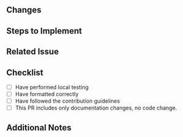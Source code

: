 ## Changes

<!-- Provide a brief explanation of the proposed changes. Be sure to explain why these changes are important. -->

## Steps to Implement

<!-- If there are specific steps that need to be followed to test or verify these changes, please outline them here. -->

## Related Issue

<!-- If these changes are related to a specific issue, please include the issue number here. -->

## Checklist

- [ ] Have performed local testing
- [ ] Have formatted correctly
- [ ] Have followed the contribution guidelines
- [ ] This PR includes only documentation changes, no code change.

## Additional Notes

<!-- Add any additional notes or information that should be provided to the reviewer of these changes. -->
